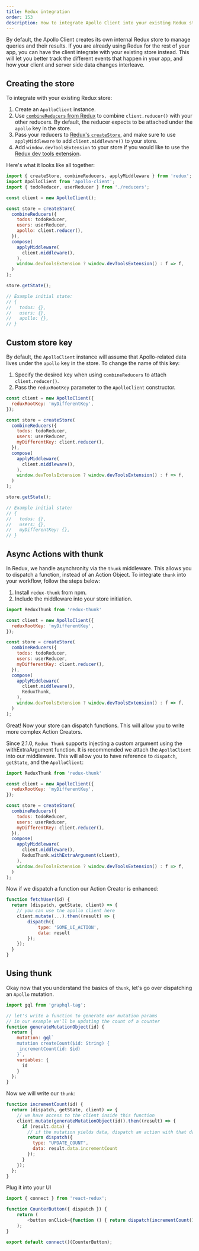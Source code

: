 ```yaml
---
title: Redux integration
order: 153
description: How to integrate Apollo Client into your existing Redux store.
---
```


By default, the Apollo Client creates its own internal Redux store to manage queries and their results. If you are already using Redux for the rest of your app, you can have the client integrate with your existing store instead. This will let you better track the different events that happen in your app, and how your client and server side data changes interleave.

<h2 id="creating-store">Creating the store</h2>

To integrate with your existing Redux store:

1. Create an `ApolloClient` instance.
2. Use [`combineReducers` from Redux](http://redux.js.org/docs/api/combineReducers.html) to combine `client.reducer()` with your other reducers. By default, the reducer expects to be attached under the `apollo` key in the store.
3. Pass your reducers to [Redux's `createStore`](http://redux.js.org/docs/api/createStore.html), and make sure to use `applyMiddleware` to add `client.middleware()` to your store.
4. Add `window.devToolsExtension` to your store if you would like to use the [Redux dev tools extension](https://github.com/zalmoxisus/redux-devtools-extension).

Here's what it looks like all together:

```js
import { createStore, combineReducers, applyMiddleware } from 'redux';
import ApolloClient from 'apollo-client';
import { todoReducer, userReducer } from './reducers';

const client = new ApolloClient();

const store = createStore(
  combineReducers({
    todos: todoReducer,
    users: userReducer,
    apollo: client.reducer(),
  }),
  compose(
    applyMiddleware(
      client.middleware(),
    ),
    window.devToolsExtension ? window.devToolsExtension() : f => f,
  )
);

store.getState();

// Example initial state:
// {
//   todos: {},
//   users: {},
//   apollo: {},
// }
```

<h2 id="custom-store-key">Custom store key</h2>

By default, the `ApolloClient` instance will assume that Apollo-related data lives under the `apollo` key in the store. To change the name of this key:

1. Specify the desired key when using `combineReducers` to attach `client.reducer()`.
2. Pass the `reduxRootKey` parameter to the `ApolloClient` constructor.

```js
const client = new ApolloClient({
  reduxRootKey: 'myDifferentKey',
});

const store = createStore(
  combineReducers({
    todos: todoReducer,
    users: userReducer,
    myDifferentKey: client.reducer(),
  }),
  compose(
    applyMiddleware(
      client.middleware(),
    ),
    window.devToolsExtension ? window.devToolsExtension() : f => f,
  )
);

store.getState();

// Example initial state:
// {
//   todos: {},
//   users: {},
//   myDifferentKey: {},
// }
```

<h2 id="async-actions">Async Actions with thunk</h2>

In Redux, we handle asynchronity via the `thunk` middleware. This allows you to dispatch a function, instead of an Action Object. To integrate `thunk` into your workflow, follow the steps below:

1. Install `redux-thunk` from npm.
2. Include the middleware into your store initiation.

```js
import ReduxThunk from 'redux-thunk'

const client = new ApolloClient({
  reduxRootKey: 'myDifferentKey',
});

const store = createStore(
  combineReducers({
    todos: todoReducer,
    users: userReducer,
    myDifferentKey: client.reducer(),
  }),
  compose(
    applyMiddleware(
      client.middleware(),
      ReduxThunk,
    ),
    window.devToolsExtension ? window.devToolsExtension() : f => f,
  )
);

```

Great! Now your store can dispatch functions. This will allow you to write more complex Action Creators.

Since 2.1.0, `Redux Thunk` supports injecting a custom argument using the withExtraArgument function. It is recommended we attach the `ApolloClient` into our middleware. This will allow you to have reference to `dispatch`, `getState`, and the `ApolloClient`:

```js
import ReduxThunk from 'redux-thunk'

const client = new ApolloClient({
  reduxRootKey: 'myDifferentKey',
});

const store = createStore(
  combineReducers({
    todos: todoReducer,
    users: userReducer,
    myDifferentKey: client.reducer(),
  }),
  compose(
    applyMiddleware(
      client.middleware(),
      ReduxThunk.withExtraArgument(client),
    ),
    window.devToolsExtension ? window.devToolsExtension() : f => f,
  )
);

```

Now if we dispatch a function our Action Creator is enhanced:

```js
function fetchUser(id) {
  return (dispatch, getState, client) => {
    // you can use the apollo client here
    client.mutate(...).then((result) => {
        dispatch({
            type: 'SOME_UI_ACTION',
            data: result
        });
    });   
  }
}

```

<h2 id="using-thunk">Using thunk</h2>

Okay now that you understand the basics of `thunk`, let's go over dispatching an `Apollo` mutation.

```js
import gql from 'graphql-tag';

// let's write a function to generate our mutation params
// in our example we'll be updating the count of a counter
function generateMutationObject(id) {
  return {
    mutation: gql`
    mutation createCount($id: String) {
     incrementCount(id: $id)
    }`,
    variables: {
      id
    }
  };
}

```

Now we will write our `thunk`:

```js
function incrementCount(id) {
  return (dispatch, getState, client) => {
    // we have access to the client inside this function
    client.mutate(generateMutationObject(id)).then((result) => {
      if (result.data) {
        // if the mutation yields data, dispatch an action with that data
        return dispatch({
          type: "UPDATE_COUNT",
          data: result.data.incrementCount
        });
      }
    });
  };
}
```

Plug it into your UI

```js
import { connect } from 'react-redux';

function CounterButton({ dispatch }) {
    return (
        <button onClick={function () { return dispatch(incrementCount(1));}}>Click me!</button>
    );
}

export default connect()(CounterButton);
```
